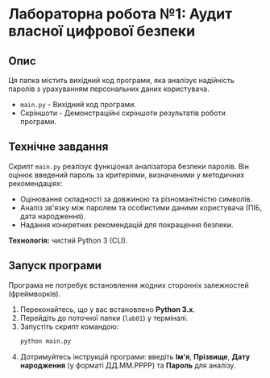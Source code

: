 # Лабораторна робота №1: Аудит власної цифрової безпеки

## Опис

Ця папка містить вихідний код програми, яка аналізує надійність паролів з урахуванням персональних даних користувача.

* `main.py` - Вихідний код програми.
* Скріншоти - Демонстраційні скріншоти результатів роботи програми.

## Технічне завдання

Скрипт `main.py` реалізує функціонал аналізатора безпеки паролів. Він оцінює введений пароль за критеріями, визначеними у методичних рекомендаціях:
* Оцінювання складності за довжиною та різноманітністю символів.
* Аналіз зв'язку між паролем та особистими даними користувача (ПІБ, дата народження).
* Надання конкретних рекомендацій для покращення безпеки.

**Технологія:** чистий Python 3 (CLI).

## Запуск програми

Програма не потребує встановлення жодних сторонніх залежностей (фреймворків).

1.  Переконайтесь, що у вас встановлено **Python 3.x**.
2.  Перейдіть до поточної папки (`lab01`) у терміналі.
3.  Запустіть скрипт командою:
    ```bash
    python main.py
    ```
4.  Дотримуйтесь інструкцій програми: введіть **Ім'я**, **Прізвище**, **Дату народження** (у форматі ДД.ММ.РРРР) та **Пароль** для аналізу.

